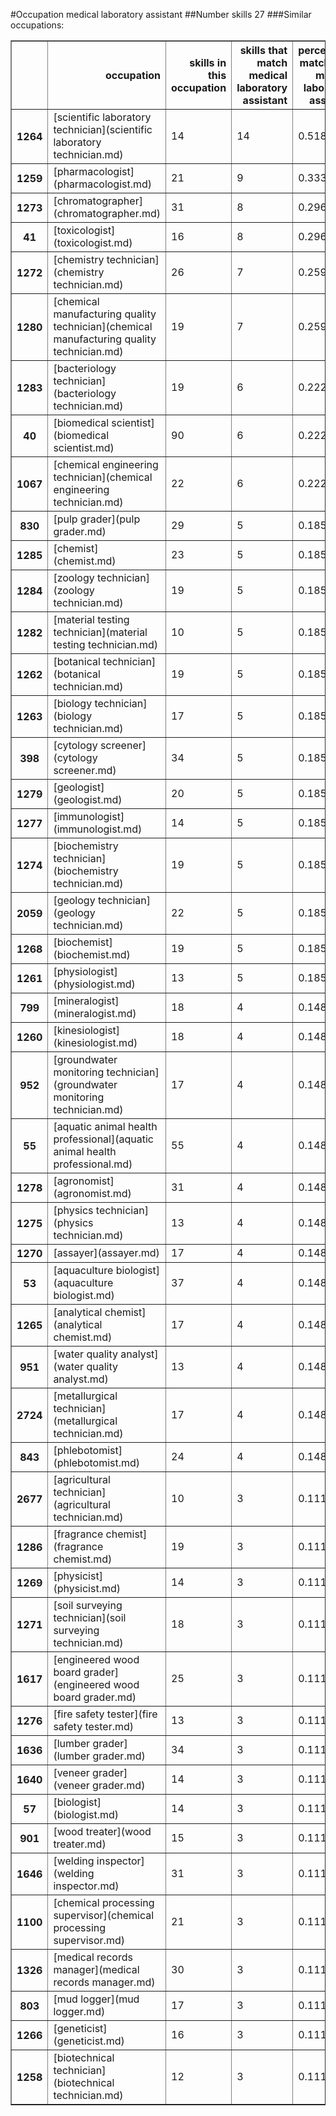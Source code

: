 #Occupation medical laboratory assistant
##Number skills 27
###Similar occupations:
<table border="1" class="dataframe">
  <thead>
    <tr style="text-align: right;">
      <th></th>
      <th>occupation</th>
      <th>skills in this occupation</th>
      <th>skills that match medical laboratory assistant</th>
      <th>percentage match with medical laboratory assistant</th>
      <th>skills not in medical laboratory assistant</th>
    </tr>
  </thead>
  <tbody>
    <tr>
      <th>1264</th>
      <td>[scientific laboratory technician](scientific laboratory technician.md)</td>
      <td>14</td>
      <td>14</td>
      <td>0.518519</td>
      <td>0</td>
    </tr>
    <tr>
      <th>1259</th>
      <td>[pharmacologist](pharmacologist.md)</td>
      <td>21</td>
      <td>9</td>
      <td>0.333333</td>
      <td>12</td>
    </tr>
    <tr>
      <th>1273</th>
      <td>[chromatographer](chromatographer.md)</td>
      <td>31</td>
      <td>8</td>
      <td>0.296296</td>
      <td>23</td>
    </tr>
    <tr>
      <th>41</th>
      <td>[toxicologist](toxicologist.md)</td>
      <td>16</td>
      <td>8</td>
      <td>0.296296</td>
      <td>8</td>
    </tr>
    <tr>
      <th>1272</th>
      <td>[chemistry technician](chemistry technician.md)</td>
      <td>26</td>
      <td>7</td>
      <td>0.259259</td>
      <td>19</td>
    </tr>
    <tr>
      <th>1280</th>
      <td>[chemical manufacturing quality technician](chemical manufacturing quality technician.md)</td>
      <td>19</td>
      <td>7</td>
      <td>0.259259</td>
      <td>12</td>
    </tr>
    <tr>
      <th>1283</th>
      <td>[bacteriology technician](bacteriology technician.md)</td>
      <td>19</td>
      <td>6</td>
      <td>0.222222</td>
      <td>13</td>
    </tr>
    <tr>
      <th>40</th>
      <td>[biomedical scientist](biomedical scientist.md)</td>
      <td>90</td>
      <td>6</td>
      <td>0.222222</td>
      <td>84</td>
    </tr>
    <tr>
      <th>1067</th>
      <td>[chemical engineering technician](chemical engineering technician.md)</td>
      <td>22</td>
      <td>6</td>
      <td>0.222222</td>
      <td>16</td>
    </tr>
    <tr>
      <th>830</th>
      <td>[pulp grader](pulp grader.md)</td>
      <td>29</td>
      <td>5</td>
      <td>0.185185</td>
      <td>24</td>
    </tr>
    <tr>
      <th>1285</th>
      <td>[chemist](chemist.md)</td>
      <td>23</td>
      <td>5</td>
      <td>0.185185</td>
      <td>18</td>
    </tr>
    <tr>
      <th>1284</th>
      <td>[zoology technician](zoology technician.md)</td>
      <td>19</td>
      <td>5</td>
      <td>0.185185</td>
      <td>14</td>
    </tr>
    <tr>
      <th>1282</th>
      <td>[material testing technician](material testing technician.md)</td>
      <td>10</td>
      <td>5</td>
      <td>0.185185</td>
      <td>5</td>
    </tr>
    <tr>
      <th>1262</th>
      <td>[botanical technician](botanical technician.md)</td>
      <td>19</td>
      <td>5</td>
      <td>0.185185</td>
      <td>14</td>
    </tr>
    <tr>
      <th>1263</th>
      <td>[biology technician](biology technician.md)</td>
      <td>17</td>
      <td>5</td>
      <td>0.185185</td>
      <td>12</td>
    </tr>
    <tr>
      <th>398</th>
      <td>[cytology screener](cytology screener.md)</td>
      <td>34</td>
      <td>5</td>
      <td>0.185185</td>
      <td>29</td>
    </tr>
    <tr>
      <th>1279</th>
      <td>[geologist](geologist.md)</td>
      <td>20</td>
      <td>5</td>
      <td>0.185185</td>
      <td>15</td>
    </tr>
    <tr>
      <th>1277</th>
      <td>[immunologist](immunologist.md)</td>
      <td>14</td>
      <td>5</td>
      <td>0.185185</td>
      <td>9</td>
    </tr>
    <tr>
      <th>1274</th>
      <td>[biochemistry technician](biochemistry technician.md)</td>
      <td>19</td>
      <td>5</td>
      <td>0.185185</td>
      <td>14</td>
    </tr>
    <tr>
      <th>2059</th>
      <td>[geology technician](geology technician.md)</td>
      <td>22</td>
      <td>5</td>
      <td>0.185185</td>
      <td>17</td>
    </tr>
    <tr>
      <th>1268</th>
      <td>[biochemist](biochemist.md)</td>
      <td>19</td>
      <td>5</td>
      <td>0.185185</td>
      <td>14</td>
    </tr>
    <tr>
      <th>1261</th>
      <td>[physiologist](physiologist.md)</td>
      <td>13</td>
      <td>5</td>
      <td>0.185185</td>
      <td>8</td>
    </tr>
    <tr>
      <th>799</th>
      <td>[mineralogist](mineralogist.md)</td>
      <td>18</td>
      <td>4</td>
      <td>0.148148</td>
      <td>14</td>
    </tr>
    <tr>
      <th>1260</th>
      <td>[kinesiologist](kinesiologist.md)</td>
      <td>18</td>
      <td>4</td>
      <td>0.148148</td>
      <td>14</td>
    </tr>
    <tr>
      <th>952</th>
      <td>[groundwater monitoring technician](groundwater monitoring technician.md)</td>
      <td>17</td>
      <td>4</td>
      <td>0.148148</td>
      <td>13</td>
    </tr>
    <tr>
      <th>55</th>
      <td>[aquatic animal health professional](aquatic animal health professional.md)</td>
      <td>55</td>
      <td>4</td>
      <td>0.148148</td>
      <td>51</td>
    </tr>
    <tr>
      <th>1278</th>
      <td>[agronomist](agronomist.md)</td>
      <td>31</td>
      <td>4</td>
      <td>0.148148</td>
      <td>27</td>
    </tr>
    <tr>
      <th>1275</th>
      <td>[physics technician](physics technician.md)</td>
      <td>13</td>
      <td>4</td>
      <td>0.148148</td>
      <td>9</td>
    </tr>
    <tr>
      <th>1270</th>
      <td>[assayer](assayer.md)</td>
      <td>17</td>
      <td>4</td>
      <td>0.148148</td>
      <td>13</td>
    </tr>
    <tr>
      <th>53</th>
      <td>[aquaculture biologist](aquaculture biologist.md)</td>
      <td>37</td>
      <td>4</td>
      <td>0.148148</td>
      <td>33</td>
    </tr>
    <tr>
      <th>1265</th>
      <td>[analytical chemist](analytical chemist.md)</td>
      <td>17</td>
      <td>4</td>
      <td>0.148148</td>
      <td>13</td>
    </tr>
    <tr>
      <th>951</th>
      <td>[water quality analyst](water quality analyst.md)</td>
      <td>13</td>
      <td>4</td>
      <td>0.148148</td>
      <td>9</td>
    </tr>
    <tr>
      <th>2724</th>
      <td>[metallurgical technician](metallurgical technician.md)</td>
      <td>17</td>
      <td>4</td>
      <td>0.148148</td>
      <td>13</td>
    </tr>
    <tr>
      <th>843</th>
      <td>[phlebotomist](phlebotomist.md)</td>
      <td>24</td>
      <td>4</td>
      <td>0.148148</td>
      <td>20</td>
    </tr>
    <tr>
      <th>2677</th>
      <td>[agricultural technician](agricultural technician.md)</td>
      <td>10</td>
      <td>3</td>
      <td>0.111111</td>
      <td>7</td>
    </tr>
    <tr>
      <th>1286</th>
      <td>[fragrance chemist](fragrance chemist.md)</td>
      <td>19</td>
      <td>3</td>
      <td>0.111111</td>
      <td>16</td>
    </tr>
    <tr>
      <th>1269</th>
      <td>[physicist](physicist.md)</td>
      <td>14</td>
      <td>3</td>
      <td>0.111111</td>
      <td>11</td>
    </tr>
    <tr>
      <th>1271</th>
      <td>[soil surveying technician](soil surveying technician.md)</td>
      <td>18</td>
      <td>3</td>
      <td>0.111111</td>
      <td>15</td>
    </tr>
    <tr>
      <th>1617</th>
      <td>[engineered wood board grader](engineered wood board grader.md)</td>
      <td>25</td>
      <td>3</td>
      <td>0.111111</td>
      <td>22</td>
    </tr>
    <tr>
      <th>1276</th>
      <td>[fire safety tester](fire safety tester.md)</td>
      <td>13</td>
      <td>3</td>
      <td>0.111111</td>
      <td>10</td>
    </tr>
    <tr>
      <th>1636</th>
      <td>[lumber grader](lumber grader.md)</td>
      <td>34</td>
      <td>3</td>
      <td>0.111111</td>
      <td>31</td>
    </tr>
    <tr>
      <th>1640</th>
      <td>[veneer grader](veneer grader.md)</td>
      <td>14</td>
      <td>3</td>
      <td>0.111111</td>
      <td>11</td>
    </tr>
    <tr>
      <th>57</th>
      <td>[biologist](biologist.md)</td>
      <td>14</td>
      <td>3</td>
      <td>0.111111</td>
      <td>11</td>
    </tr>
    <tr>
      <th>901</th>
      <td>[wood treater](wood treater.md)</td>
      <td>15</td>
      <td>3</td>
      <td>0.111111</td>
      <td>12</td>
    </tr>
    <tr>
      <th>1646</th>
      <td>[welding inspector](welding inspector.md)</td>
      <td>31</td>
      <td>3</td>
      <td>0.111111</td>
      <td>28</td>
    </tr>
    <tr>
      <th>1100</th>
      <td>[chemical processing supervisor](chemical processing supervisor.md)</td>
      <td>21</td>
      <td>3</td>
      <td>0.111111</td>
      <td>18</td>
    </tr>
    <tr>
      <th>1326</th>
      <td>[medical records manager](medical records manager.md)</td>
      <td>30</td>
      <td>3</td>
      <td>0.111111</td>
      <td>27</td>
    </tr>
    <tr>
      <th>803</th>
      <td>[mud logger](mud logger.md)</td>
      <td>17</td>
      <td>3</td>
      <td>0.111111</td>
      <td>14</td>
    </tr>
    <tr>
      <th>1266</th>
      <td>[geneticist](geneticist.md)</td>
      <td>16</td>
      <td>3</td>
      <td>0.111111</td>
      <td>13</td>
    </tr>
    <tr>
      <th>1258</th>
      <td>[biotechnical technician](biotechnical technician.md)</td>
      <td>12</td>
      <td>3</td>
      <td>0.111111</td>
      <td>9</td>
    </tr>
  </tbody>
</table>
